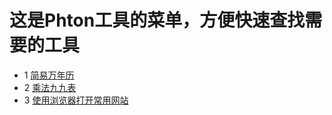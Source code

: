 
# 这是Phton工具的菜单，方便快速查找需要的工具

- 1 [简易万年历](https://github.com/Talk8/ToolsByPython/blob/master/Tools-0001.md)
- 2 [乘法九九表](https://github.com/Talk8/ToolsByPython/blob/master/Tools-0002.md)
- 3 [使用浏览器打开常用网站](https://github.com/Talk8/ToolsByPython/blob/master/Tools-0003.md)
